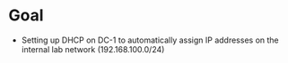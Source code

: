 # Goal
- Setting up DHCP on DC-1 to automatically assign IP addresses on the internal lab network (192.168.100.0/24)
